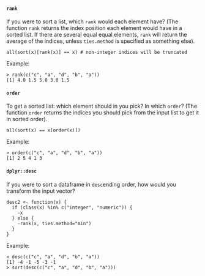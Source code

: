#### `rank`
If you were to sort a list, which `rank` would each element have?
(The function `rank` returns the index position each element would have in a sorted list. If there are several equal equal elements, `rank` will return the average of the indices, unless `ties.method` is specified as something else).
```
all(sort(x)[rank(x)] == x) # non-integer indices will be truncated
```
Example:
```
> rank(c("c", "a", "d", "b", "a"))
[1] 4.0 1.5 5.0 3.0 1.5
``` 

#### `order`
To get a sorted list: which element should in you pick? In which `order`? 
(The function `order` returns the indices you should pick from the input list to get it in sorted order).
```
all(sort(x) == x[order(x)])
```
Example:
```
> order(c("c", "a", "d", "b", "a"))
[1] 2 5 4 1 3
```

#### `dplyr::desc`
If you were to sort a dataframe in `desc`ending order, how would you transform the input vector?
```
desc2 <- function(x) { 
  if (class(x) %in% c("integer", "numeric")) {
    -x
  } else { 
    -rank(x, ties.method="min")
  }
}
```
Example:
```
> desc(c("c", "a", "d", "b", "a"))
[1] -4 -1 -5 -3 -1
> sort(desc(c("c", "a", "d", "b", "a")))
```

<!--stackedit_data:
eyJoaXN0b3J5IjpbLTQzNzk1Mzc2MCwxMzUyNzk2NTcxLC05Mj
M3NTg1NCwtMjg4Njg3MDg4LDExOTY3Mzc2ODYsLTEyMDg5OTI4
NzAsMTc0NDg5NTUzNiwtMTY5NzUwNjMzNSwxNTU5MzkyNjI3LC
02MjgyOTE3OTUsLTEzNjA3NTcxMzYsMTkwMTE4MzgzOV19
-->